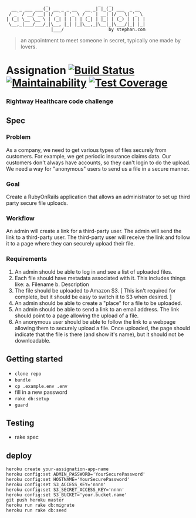 ```
               _                   _   _
  __ _ ___ ___(_) __ _ _ __   __ _| |_(_) ___  _ __  
 / _` / __/ __| |/ _` | '_ \ / _` | __| |/ _ \| '_ \ 
| (_| \__ \__ \ | (_| | | | | (_| | |_| | (_) | | | |
 \__,_|___/___/_|\__, |_| |_|\__,_|\__|_|\___/|_| |_|
                 |___/                 by stephan.com
```
> an appointment to meet someone in secret, typically one made by lovers.

# Assignation [![Build Status](https://travis-ci.org/stephancom/assignation.svg?branch=master)](https://travis-ci.org/stephancom/assignation) [![Maintainability](https://api.codeclimate.com/v1/badges/49a4792efdd173d88034/maintainability)](https://codeclimate.com/github/stephancom/assignation/maintainability) [![Test Coverage](https://api.codeclimate.com/v1/badges/49a4792efdd173d88034/test_coverage)](https://codeclimate.com/github/stephancom/assignation/test_coverage)

### Rightway Healthcare code challenge

## Spec

### Problem
As a company, we need to get various types of files securely from customers. For example, we get periodic insurance claims data. Our customers don't always have accounts, so they can't login to do the upload. We need a way for "anonymous" users to send us a file in a secure manner.

### Goal
Create a RubyOnRails application that allows an administrator to set up third party secure file uploads.

### Workflow
An admin will create a link for a third-party user. The admin will send the link to a third-party user. The third-party user will receive the link and follow it to a page where they can securely upload their file.

### Requirements
1. An admin should be able to log in and see a list of uploaded files.
2. Each file should have metadata associated with it. This includes things like:
  a. Filename
  b. Description
3. The file should be uploaded to Amazon S3. [ This isn't required for complete, but it should be easy to switch it to S3 when desired. ]
4. An admin should be able to create a "place" for a file to be uploaded.
5. An admin should be able to send a link to an email address. The link should point to a page allowing the upload of a file.
6. An anonymous user should be able to follow the link to a webpage allowing them to securely upload a file. Once uploaded, the page
should indicate that the file is there (and show it's name), but it should not be downloadable.

## Getting started

* `clone repo`
* `bundle`
* `cp .example.env .env`
* fill in a new password
* `rake db:setup`
* `guard`

## Testing

* rake spec

## deploy

```
heroku create your-assignation-app-name
heroku config:set ADMIN_PASSWORD='YourSecurePassword'
heroku config:set HOSTNAME='YourSecurePassword'
heroku config:set S3_ACCESS_KEY='nnnn'
heroku config:set S3_SECRET_ACCESS_KEY='nnnn'
heroku config:set S3_BUCKET='your.bucket.name'
git push heroku master
heroku run rake db:migrate
heroku run rake db:seed
```